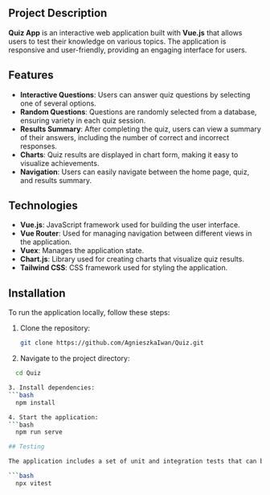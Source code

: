 
## Project Description

**Quiz App** is an interactive web application built with **Vue.js** that allows users to test their knowledge on various topics. The application is responsive and user-friendly, providing an engaging interface for users.

## Features

- **Interactive Questions**: Users can answer quiz questions by selecting one of several options.
- **Random Questions**: Questions are randomly selected from a database, ensuring variety in each quiz session.
- **Results Summary**: After completing the quiz, users can view a summary of their answers, including the number of correct and incorrect responses.
- **Charts**: Quiz results are displayed in chart form, making it easy to visualize achievements.
- **Navigation**: Users can easily navigate between the home page, quiz, and results summary.

## Technologies

- **Vue.js**: JavaScript framework used for building the user interface.
- **Vue Router**: Used for managing navigation between different views in the application.
- **Vuex**: Manages the application state.
- **Chart.js**: Library used for creating charts that visualize quiz results.
- **Tailwind CSS**: CSS framework used for styling the application.

## Installation

To run the application locally, follow these steps:

1. Clone the repository:
   ```bash
   git clone https://github.com/AgnieszkaIwan/Quiz.git

2. Navigate to the project directory:
  ```bash
    cd Quiz

3. Install dependencies:
  ```bash
    npm install

4. Start the application:
  ```bash
    npm run serve

## Testing

The application includes a set of unit and integration tests that can be run using Vitest:

  ```bash
    npx vitest

